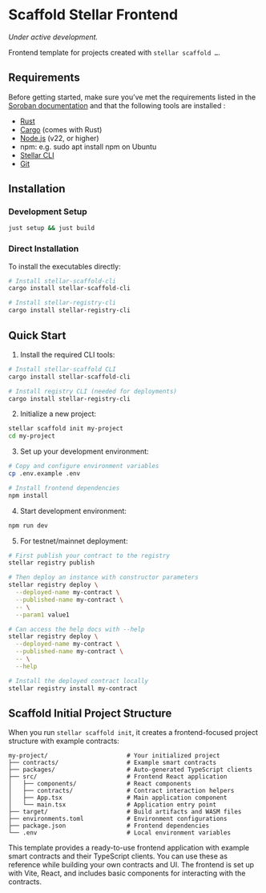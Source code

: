 # Scaffold Stellar Frontend

_Under active development._

Frontend template for projects created with `stellar scaffold …`.

## Requirements

Before getting started, make sure you’ve met the requirements listed in the [Soroban documentation](https://developers.stellar.org/docs/build/smart-contracts/getting-started/setup) and that the following tools are installed :

- [Rust](https://www.rust-lang.org/tools/install)
- [Cargo](https://doc.rust-lang.org/cargo/) (comes with Rust)
- [Node.js](https://nodejs.org/en/download/package-manager) (v22, or higher)
- npm: e.g. sudo apt install npm on Ubuntu
- [Stellar CLI](https://github.com/stellar/stellar-core)
- [Git](https://git-scm.com/downloads)

## Installation

### Development Setup

```bash
just setup && just build
```

### Direct Installation

To install the executables directly:

```bash
# Install stellar-scaffold-cli
cargo install stellar-scaffold-cli

# Install stellar-registry-cli
cargo install stellar-registry-cli
```

## Quick Start

1. Install the required CLI tools:

```bash
# Install stellar-scaffold CLI
cargo install stellar-scaffold-cli

# Install registry CLI (needed for deployments)
cargo install stellar-registry-cli
```

2. Initialize a new project:

```bash
stellar scaffold init my-project
cd my-project
```

3. Set up your development environment:

```bash
# Copy and configure environment variables
cp .env.example .env

# Install frontend dependencies
npm install
```

4. Start development environment:

```bash
npm run dev
```

5. For testnet/mainnet deployment:

```bash
# First publish your contract to the registry
stellar registry publish

# Then deploy an instance with constructor parameters
stellar registry deploy \
  --deployed-name my-contract \
  --published-name my-contract \
  -- \
  --param1 value1

# Can access the help docs with --help
stellar registry deploy \
  --deployed-name my-contract \
  --published-name my-contract \
  -- \
  --help

# Install the deployed contract locally
stellar registry install my-contract
```

## Scaffold Initial Project Structure

When you run `stellar scaffold init`, it creates a frontend-focused project structure with example contracts:

```
my-project/                      # Your initialized project
├── contracts/                   # Example smart contracts
├── packages/                    # Auto-generated TypeScript clients
├── src/                         # Frontend React application
│   ├── components/              # React components
│   ├── contracts/               # Contract interaction helpers
│   ├── App.tsx                  # Main application component
│   └── main.tsx                 # Application entry point
├── target/                      # Build artifacts and WASM files
├── environments.toml            # Environment configurations
├── package.json                 # Frontend dependencies
└── .env                         # Local environment variables
```

This template provides a ready-to-use frontend application with example smart contracts and their TypeScript clients. You can use these as reference while building your own contracts and UI. The frontend is set up with Vite, React, and includes basic components for interacting with the contracts.
